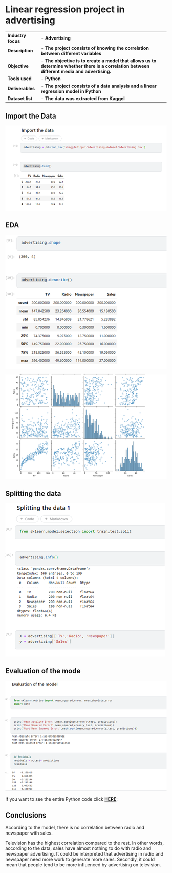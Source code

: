 <h1>Linear regression project in advertising </h1>



|  |  | |
| ----------- | ----------- | ----------|
| <b>Industry focus  </b> | - <b>Advertising </b> |  |
|<b> Description  </b>  | - <b>The project consists of knowing the correlation between different variables</b> | |
|<b> Objective </b> | - <b>The objective is to create a model that allows us to determine whether there is a correlation between different media and advertising. </b> |  |
|<b> Tools used  </b> | - <b>Python</b>|  |
|<b> Deliverables </b>  | - <b>The project consists of a data analysis and a linear regression model in Python </b> | |
|<b> Dataset list </b> |- <b> The data was extracted from Kaggel</b>|  |

<h2>Import the Data </h2> 

![Join dates](https://github.com/antomagu/Advertising/blob/main/Captura%20de%20pantalla%202024-12-02%20173231.png)


<h2>EDA</h2> 

![Join dates](https://github.com/antomagu/Advertising/blob/main/Captura%20de%20pantalla%202024-12-02%20173315.png)

![Join dates](https://github.com/antomagu/Advertising/blob/main/Captura%20de%20pantalla%202024-12-02%20173424.png)

<h2>Splitting the data</h2> 

![Join dates](https://github.com/antomagu/Advertising/blob/main/Captura%20de%20pantalla%202024-12-02%20173458.png)

<h2>Evaluation of the mode</h2> 

![Join dates](https://github.com/antomagu/Advertising/blob/main/Captura%20de%20pantalla%202024-12-02%20173612.png)

If you want to see the entire Python code click **[HERE](https://www.kaggle.com/code/antonioguev/advertising-prediction?scriptVersionId=211066881)**:

<h2>Conclusions</h2> 
According to the model, there is no correlation between radio and newspaper with sales.

Television has the highest correlation compared to the rest.
In other words, according to the data, sales have almost nothing to do with radio and newspaper advertising.
It could be interpreted that advertising in radio and newspaper need more work to generate more sales.
Secondly, it could mean that people tend to be more influenced by advertising on television.

